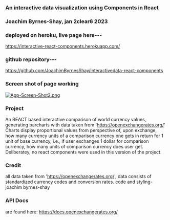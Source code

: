 ### An interactive data visualization using Components in React 

### Joachim Byrnes-Shay, jan 2clear6 2023

### deployed on heroku, live page here---

https://interactive-react-components.herokuapp.com/

### github repository---  

https://github.com/JoachimByrnesShay/interactivedata-react-components

### Screen shot of page working

[![App-Screen-Shot2.png](https://i.postimg.cc/dtP48KBX/App-Screen-Shot2.png)](https://postimg.cc/0rnYsFhd)

### Project

An REACT based interactive comparison of world currency values, generating barcharts with data taken from 'https://openexchangerates.org/'
Charts display proportional values from perspective of, upon exchange, how many currency units of a comparison currency one gets in return for 1 unit of base currency, i.e., if user exchanges 1 dollar for comparison currency, how many units of comparison currency does user get.  Deliberatey, no react components were used in this version of the project.

### Credit 
all data taken from 'https://openexchangerates.org/',
data consists of standardized currency codes and conversion rates.
code and styling- joachim byrnes-shay

### API Docs
are found here: https://docs.openexchangerates.org/
